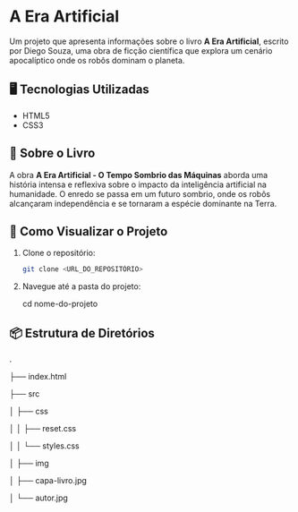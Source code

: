 # A Era Artificial

Um projeto que apresenta informações sobre o livro **A Era Artificial**, escrito por Diego Souza, uma obra de ficção científica que explora um cenário apocalíptico onde os robôs dominam o planeta.

## 🖥️ Tecnologias Utilizadas
- HTML5
- CSS3

## 📖 Sobre o Livro
A obra **A Era Artificial - O Tempo Sombrio das Máquinas** aborda uma história intensa e reflexiva sobre o impacto da inteligência artificial na humanidade. O enredo se passa em um futuro sombrio, onde os robôs alcançaram independência e se tornaram a espécie dominante na Terra.

## 🚀 Como Visualizar o Projeto
1. Clone o repositório:
   ```bash
   git clone <URL_DO_REPOSITÓRIO>
   
2. Navegue até a pasta do projeto:
   
   cd nome-do-projeto
   

  ## 📦 Estrutura de Diretórios
   

.

├── index.html

├── src

│   ├── css

│   │   ├── reset.css

│   │   └── styles.css

│   ├── img

│       ├── capa-livro.jpg

│       └── autor.jpg
